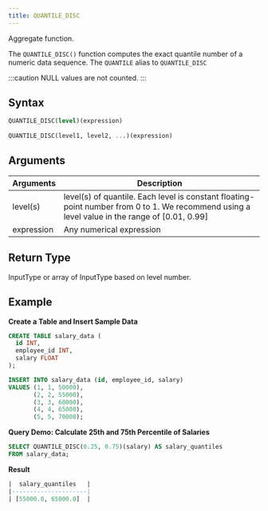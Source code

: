 ```yaml
---
title: QUANTILE_DISC
---
```


Aggregate function.

The `QUANTILE_DISC()` function computes the exact quantile number of a numeric data sequence.
The `QUANTILE` alias to `QUANTILE_DISC`

:::caution
NULL values are not counted.
:::

## Syntax

```sql
QUANTILE_DISC(level)(expression)
    
QUANTILE_DISC(level1, level2, ...)(expression)
```

## Arguments

| Arguments   | Description                                                                                                                                   |
|-------------|-----------------------------------------------------------------------------------------------------------------------------------------------|
| level(s)    | level(s) of quantile. Each level is constant floating-point number from 0 to 1. We recommend using a level value in the range of [0.01, 0.99] |
| expression  | Any numerical expression                                                                                                                      |

## Return Type

InputType or array of InputType based on level number.

## Example

**Create a Table and Insert Sample Data**
```sql
CREATE TABLE salary_data (
  id INT,
  employee_id INT,
  salary FLOAT
);

INSERT INTO salary_data (id, employee_id, salary)
VALUES (1, 1, 50000),
       (2, 2, 55000),
       (3, 3, 60000),
       (4, 4, 65000),
       (5, 5, 70000);
```

**Query Demo: Calculate 25th and 75th Percentile of Salaries**
```sql
SELECT QUANTILE_DISC(0.25, 0.75)(salary) AS salary_quantiles
FROM salary_data;
```

**Result**
```sql
|  salary_quantiles   |
|---------------------|
| [55000.0, 65000.0]  |
```